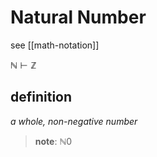 # Natural Number

see [[math-notation]]

$\mathbb N \vdash \mathbb Z$

## definition

_a whole, non-negative number_

> **note**: $\mathbb N 0$
